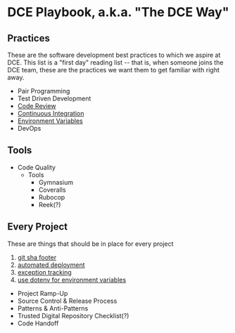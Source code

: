 # DCE Playbook, a.k.a. "The DCE Way"

## Practices
These are the software development best practices to which we aspire at DCE. This list is a "first day" reading list --
that is, when someone joins the DCE team, these are the practices we want them to get familiar with right away.

- Pair Programming
- Test Driven Development
- [Code Review](first_day/code_review.md)
- [Continuous Integration](first_day/ci.md)
- [Environment Variables](first_day/environment_variables.md)
- DevOps

## Tools

- Code Quality
  - Tools
    - Gymnasium
    - Coveralls
    - Rubocop
    - Reek(?)

## Every Project
These are things that should be in place for every project
1. [git sha footer](every_project/git_sha.md)
2. [automated deployment](every_project/auto_deploy.md)
3. [exception tracking](every_project/exception_tracking.md)
4. [use dotenv for environment variables](every_project/dotenv.md)

 - Project Ramp-Up
 - Source Control & Release Process
 - Patterns & Anti-Patterns
 - Trusted Digital Repository Checklist(?)
 - Code Handoff
